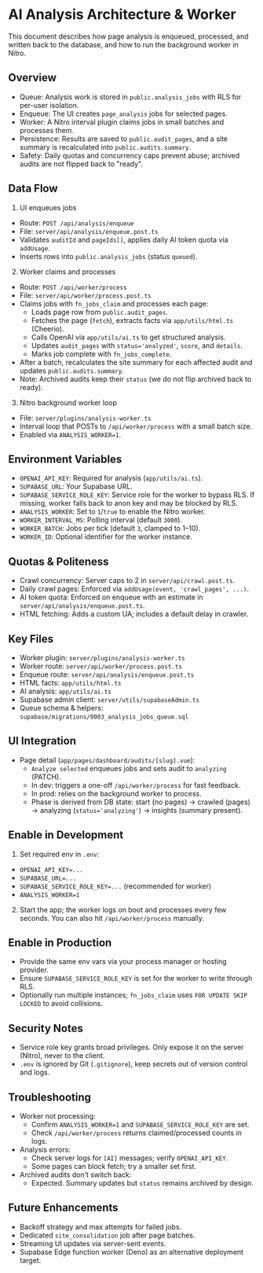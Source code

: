 # AI Analysis Architecture & Worker

This document describes how page analysis is enqueued, processed, and written back to the database, and how to run the background worker in Nitro.

## Overview

- Queue: Analysis work is stored in `public.analysis_jobs` with RLS for per-user isolation.
- Enqueue: The UI creates `page_analysis` jobs for selected pages.
- Worker: A Nitro interval plugin claims jobs in small batches and processes them.
- Persistence: Results are saved to `public.audit_pages`, and a site summary is recalculated into `public.audits.summary`.
- Safety: Daily quotas and concurrency caps prevent abuse; archived audits are not flipped back to "ready".

## Data Flow

1) UI enqueues jobs
- Route: `POST /api/analysis/enqueue`
- File: `server/api/analysis/enqueue.post.ts`
- Validates `auditId` and `pageIds[]`, applies daily AI token quota via `addUsage`.
- Inserts rows into `public.analysis_jobs` (status `queued`).

2) Worker claims and processes
- Route: `POST /api/worker/process`
- File: `server/api/worker/process.post.ts`
- Claims jobs with `fn_jobs_claim` and processes each page:
  - Loads page row from `public.audit_pages`.
  - Fetches the page (`fetch`), extracts facts via `app/utils/html.ts` (Cheerio).
  - Calls OpenAI via `app/utils/ai.ts` to get structured analysis.
  - Updates `audit_pages` with `status='analyzed'`, `score`, and `details`.
  - Marks job complete with `fn_jobs_complete`.
- After a batch, recalculates the site summary for each affected audit and updates `public.audits.summary`.
- Note: Archived audits keep their `status` (we do not flip archived back to ready).

3) Nitro background worker loop
- File: `server/plugins/analysis-worker.ts`
- Interval loop that POSTs to `/api/worker/process` with a small batch size.
- Enabled via `ANALYSIS_WORKER=1`.

## Environment Variables

- `OPENAI_API_KEY`: Required for analysis (`app/utils/ai.ts`).
- `SUPABASE_URL`: Your Supabase URL.
- `SUPABASE_SERVICE_ROLE_KEY`: Service role for the worker to bypass RLS. If missing, worker falls back to anon key and may be blocked by RLS.
- `ANALYSIS_WORKER`: Set to `1`/`true` to enable the Nitro worker.
- `WORKER_INTERVAL_MS`: Polling interval (default `3000`).
- `WORKER_BATCH`: Jobs per tick (default `3`, clamped to 1–10).
- `WORKER_ID`: Optional identifier for the worker instance.

## Quotas & Politeness

- Crawl concurrency: Server caps to 2 in `server/api/crawl.post.ts`.
- Daily crawl pages: Enforced via `addUsage(event, 'crawl_pages', ...)`.
- AI token quota: Enforced on enqueue with an estimate in `server/api/analysis/enqueue.post.ts`.
- HTML fetching: Adds a custom UA; includes a default delay in crawler.

## Key Files

- Worker plugin: `server/plugins/analysis-worker.ts`
- Worker route: `server/api/worker/process.post.ts`
- Enqueue route: `server/api/analysis/enqueue.post.ts`
- HTML facts: `app/utils/html.ts`
- AI analysis: `app/utils/ai.ts`
- Supabase admin client: `server/utils/supabaseAdmin.ts`
- Queue schema & helpers: `supabase/migrations/0003_analysis_jobs_queue.sql`

## UI Integration

- Page detail (`app/pages/dashboard/audits/[slug].vue`):
  - `Analyze selected` enqueues jobs and sets audit to `analyzing` (PATCH).
  - In dev: triggers a one-off `/api/worker/process` for fast feedback.
  - In prod: relies on the background worker to process.
  - Phase is derived from DB state: start (no pages) → crawled (pages) → analyzing (`status='analyzing'`) → insights (summary present).

## Enable in Development

1) Set required env in `.env`:
- `OPENAI_API_KEY=...`
- `SUPABASE_URL=...`
- `SUPABASE_SERVICE_ROLE_KEY=...` (recommended for worker)
- `ANALYSIS_WORKER=1`

2) Start the app; the worker logs on boot and processes every few seconds. You can also hit `/api/worker/process` manually.

## Enable in Production

- Provide the same env vars via your process manager or hosting provider.
- Ensure `SUPABASE_SERVICE_ROLE_KEY` is set for the worker to write through RLS.
- Optionally run multiple instances; `fn_jobs_claim` uses `FOR UPDATE SKIP LOCKED` to avoid collisions.

## Security Notes

- Service role key grants broad privileges. Only expose it on the server (Nitro), never to the client.
- `.env` is ignored by Git (`.gitignore`), keep secrets out of version control and logs.

## Troubleshooting

- Worker not processing:
  - Confirm `ANALYSIS_WORKER=1` and `SUPABASE_SERVICE_ROLE_KEY` are set.
  - Check `/api/worker/process` returns claimed/processed counts in logs.
- Analysis errors:
  - Check server logs for `[AI]` messages; verify `OPENAI_API_KEY`.
  - Some pages can block fetch; try a smaller set first.
- Archived audits don’t switch back:
  - Expected. Summary updates but `status` remains archived by design.

## Future Enhancements

- Backoff strategy and max attempts for failed jobs.
- Dedicated `site_consolidation` job after page batches.
- Streaming UI updates via server-sent events.
- Supabase Edge function worker (Deno) as an alternative deployment target.

